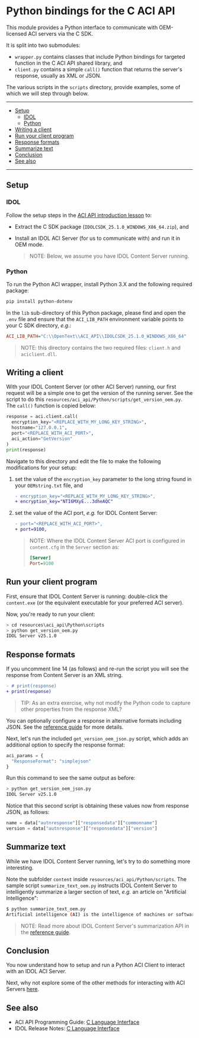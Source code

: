 # Python bindings for the C ACI API

This module provides a Python interface to communicate with OEM-licensed ACI servers via the C SDK.

It is split into two submodules:

- `wrapper.py` contains classes that include Python bindings for targeted function in the C ACI API shared library, and
- `client.py` contains a simple `call()` function that returns the server's response, usually as XML or JSON.

The various scripts in the `scripts` directory, provide examples, some of which we will step through below.

---

- [Setup](#setup)
  - [IDOL](#idol)
  - [Python](#python)
- [Writing a client](#writing-a-client)
- [Run your client program](#run-your-client-program)
- [Response formats](#response-formats)
- [Summarize text](#summarize-text)
- [Conclusion](#conclusion)
- [See also](#see-also)

---

## Setup

### IDOL

Follow the setup steps in the [ACI API introduction lesson](../../../tutorials/aci_api/introduction.md#install-knowledge-discovery-components) to:

- Extract the C SDK package (`IDOLCSDK_25.1.0_WINDOWS_X86_64.zip`), and
- Install an IDOL ACI Server (for us to communicate with) and run it in OEM mode.

    > NOTE: Below, we assume you have IDOL Content Server running.

### Python

To run the Python ACI wrapper, install Python 3.X and the following required package:

```sh
pip install python-dotenv
```

In the `lib` sub-directory of this Python package, please find and open the `.env` file and ensure that the `ACI_LIB_PATH` environment variable points to your C SDK directory, *e.g.*:

```ini
ACI_LIB_PATH="C:\\OpenText\\ACI_API\\IDOLCSDK_25.1.0_WINDOWS_X86_64"
```

> NOTE: this directory contains the two required files: `client.h` and `aciclient.dll`.

## Writing a client

With your IDOL Content Server (or other ACI Server) running, our first request will be a simple one to get the version of the running server.  See the script to do this `resources/aci_api/Python/scripts/get_version_oem.py`.  The `call()` function is copied below:

```py
response = aci.client.call(
  encryption_key="<REPLACE_WITH_MY_LONG_KEY_STRING>",
  hostname="127.0.0.1",
  port="<REPLACE_WITH_ACI_PORT>",
  aci_action="GetVersion"
)
print(response)
```

Navigate to this directory and edit the file to make the following modifications for your setup:

1. set the value of the `encryption_key` parameter to the long string found in your `OEMstring.txt` file, and

    ```diff
    - encryption_key="<REPLACE_WITH_MY_LONG_KEY_STRING>",
    + encryption_key="NTI6MXyE...3dheAQC"
    ```

1. set the value of the ACI port, *e.g.* for IDOL Content Server:

    ```diff
    - port="<REPLACE_WITH_ACI_PORT>",
    + port=9100,
    ```

    > NOTE: Where the IDOL Content Server ACI port is configured in `content.cfg` in the `Server` section as:
    >
    > ```ini
    > [Server]
    > Port=9100
    > ```

## Run your client program

First, ensure that IDOL Content Server is running: double-click the `content.exe` (or the equivalent executable for your preferred ACI server).

Now, you're ready to run your client:

```sh
> cd resources\aci_api\Python\scripts
> python get_version_oem.py
IDOL Server v25.1.0
```

## Response formats

If you uncomment line 14 (as follows) and re-run the script you will see the response from Content Server is an XML string.

```diff
- # print(response)
+ print(response)
```

> TIP: As an extra exercise, why not modify the Python code to capture other properties from the response XML?

You can optionally configure a response in alternative formats including JSON.  See the [reference guide](https://www.microfocus.com/documentation/idol/knowledge-discovery-25.1/Content_25.1_Documentation/Help/Content/Actions/SharedParameters/_ACI_ResponseFormat.htm) for more details.

Next, let's run the included `get_version_oem_json.py` script, which adds an additional option to specify the response format:

```py
aci_params = {
  "ResponseFormat": "simplejson"
}
```

Run this command to see the same output as before:

```sh
> python get_version_oem_json.py
IDOL Server v25.1.0
```

Notice that this second script is obtaining these values now from response JSON, as follows:

```py
name = data["autnresponse"]["responsedata"]["commonname"]
version = data["autnresponse"]["responsedata"]["version"]
```

## Summarize text

While we have IDOL Content Server running, let's try to do something more interesting.

Note the subfolder `content` inside `resources/aci_api/Python/scripts`.  The sample script `summarize_text_oem.py` instructs IDOL Content Server to intelligently summarize a larger section of text, *e.g.* an article on "Artificial Intelligence":

```sh
$ python summarize_text_oem.py 
Artificial intelligence (AI) is the intelligence of machines or software, as opposed to the intelligence of humans or animals. The various sub-fields of AI research are centered around particular goals and the use of particular tools.
```

> NOTE: Read more about IDOL Content Server's summarization API in the [reference guide](https://www.microfocus.com/documentation/idol/knowledge-discovery-25.1/Content_25.1_Documentation/Help/Content/Actions/Miscellaneous/Summarize.htm).

## Conclusion

You now understand how to setup and run a Python ACI Client to interact with an IDOL ACI Server.

Next, why not explore some of the other methods for interacting with ACI Servers [here](../../../tutorials/aci_api/README.md#capability-showcase).

## See also

- ACI API Programming Guide: [C Language Interface](https://www.microfocus.com/documentation/idol/knowledge-discovery-25.1/IDOLJavaSDK_25.1_Documentation/Guides/html/Content/C/c_part.htm)
- IDOL Release Notes: [C Language Interface](https://www.microfocus.com/documentation/idol/knowledge-discovery-25.1/IDOLReleaseNotes_25.1_Documentation/idol/Content/SDKs/IDOL-C.htm)
